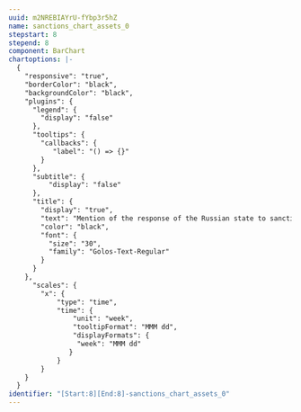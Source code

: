 ```yaml
---
uuid: m2NREBIAYrU-fYbp3r5hZ
name: sanctions_chart_assets_0
stepstart: 8
stepend: 8
component: BarChart
chartoptions: |-
  {
    "responsive": "true",
    "borderColor": "black",
    "backgroundColor": "black",
    "plugins": {
      "legend": {
        "display": "false"
      },
      "tooltips": {
        "callbacks": {
           "label": "() => {}"
        }
      },
      "subtitle": {
          "display": "false"
      },
      "title": {
        "display": "true",
        "text": "Mention of the response of the Russian state to sanctions",
        "color": "black",
        "font": {
          "size": "30",
          "family": "Golos-Text-Regular"
        }
      }
    },
      "scales": {
        "x": {
            "type": "time",
            "time": {
                "unit": "week",
                "tooltipFormat": "MMM dd",
                "displayFormats": {
                 "week": "MMM dd"
               }
            }
        }
    }
  }
identifier: "[Start:8][End:8]-sanctions_chart_assets_0"
---
```

